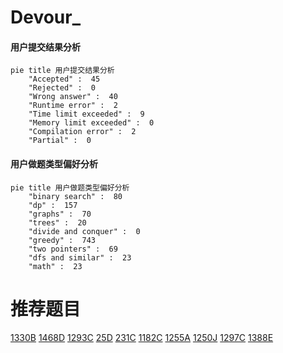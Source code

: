 # Devour_

<!-- tabs:start -->



#### **用户提交结果分析**

```mermaid
pie title 用户提交结果分析
    "Accepted" :  45
    "Rejected" :  0
    "Wrong answer" :  40
    "Runtime error" :  2
    "Time limit exceeded" :  9
    "Memory limit exceeded" :  0
    "Compilation error" :  2
    "Partial" :  0
```

#### **用户做题类型偏好分析**

```mermaid
pie title 用户做题类型偏好分析
    "binary search" :  80
    "dp" :  157
    "graphs" :  70
    "trees" :  20
    "divide and conquer" :  0
    "greedy" :  743
    "two pointers" :  69
    "dfs and similar" :  23
    "math" :  23
```



<!-- tabs:end -->
# 推荐题目
[1330B](https://codeforces.com/contest/1330/problem/B)
[1468D](https://codeforces.com/contest/1468/problem/D)
[1293C](https://codeforces.com/contest/1293/problem/C)
[25D](https://codeforces.com/contest/25/problem/D)
[231C](https://codeforces.com/contest/231/problem/C)
[1182C](https://codeforces.com/contest/1182/problem/C)
[1255A](https://codeforces.com/contest/1255/problem/A)
[1250J](https://codeforces.com/contest/1250/problem/J)
[1297C](https://codeforces.com/contest/1297/problem/C)
[1388E](https://codeforces.com/contest/1388/problem/E)
